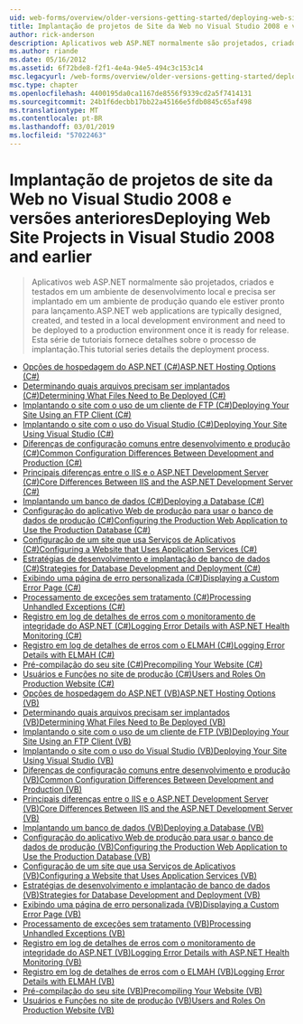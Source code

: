 ```yaml
---
uid: web-forms/overview/older-versions-getting-started/deploying-web-site-projects/index
title: Implantação de projetos de Site da Web no Visual Studio 2008 e versões anteriores | Microsoft Docs
author: rick-anderson
description: Aplicativos web ASP.NET normalmente são projetados, criados e testado em um ambiente de desenvolvimento local e precisam ser implantados em um ambiente de produção e s...
ms.author: riande
ms.date: 05/16/2012
ms.assetid: 6f72bde8-f2f1-4e4a-94e5-494c3c153c14
msc.legacyurl: /web-forms/overview/older-versions-getting-started/deploying-web-site-projects
msc.type: chapter
ms.openlocfilehash: 4400195da0ca1167de8556f9339cd2a5f7414131
ms.sourcegitcommit: 24b1f6decbb17bb22a45166e5fdb0845c65af498
ms.translationtype: MT
ms.contentlocale: pt-BR
ms.lasthandoff: 03/01/2019
ms.locfileid: "57022463"
---
```

<a name="deploying-web-site-projects-in-visual-studio-2008-and-earlier"></a><span data-ttu-id="ee712-103">Implantação de projetos de site da Web no Visual Studio 2008 e versões anteriores</span><span class="sxs-lookup"><span data-stu-id="ee712-103">Deploying Web Site Projects in Visual Studio 2008 and earlier</span></span>
====================
> <span data-ttu-id="ee712-104">Aplicativos web ASP.NET normalmente são projetados, criados e testados em um ambiente de desenvolvimento local e precisa ser implantado em um ambiente de produção quando ele estiver pronto para lançamento.</span><span class="sxs-lookup"><span data-stu-id="ee712-104">ASP.NET web applications are typically designed, created, and tested in a local development environment and need to be deployed to a production environment once it is ready for release.</span></span> <span data-ttu-id="ee712-105">Esta série de tutoriais fornece detalhes sobre o processo de implantação.</span><span class="sxs-lookup"><span data-stu-id="ee712-105">This tutorial series details the deployment process.</span></span>


- [<span data-ttu-id="ee712-106">Opções de hospedagem do ASP.NET (C#)</span><span class="sxs-lookup"><span data-stu-id="ee712-106">ASP.NET Hosting Options (C#)</span></span>](asp-net-hosting-options-cs.md)
- [<span data-ttu-id="ee712-107">Determinando quais arquivos precisam ser implantados (C#)</span><span class="sxs-lookup"><span data-stu-id="ee712-107">Determining What Files Need to Be Deployed (C#)</span></span>](determining-what-files-need-to-be-deployed-cs.md)
- [<span data-ttu-id="ee712-108">Implantando o site com o uso de um cliente de FTP (C#)</span><span class="sxs-lookup"><span data-stu-id="ee712-108">Deploying Your Site Using an FTP Client (C#)</span></span>](deploying-your-site-using-an-ftp-client-cs.md)
- [<span data-ttu-id="ee712-109">Implantando o site com o uso do Visual Studio (C#)</span><span class="sxs-lookup"><span data-stu-id="ee712-109">Deploying Your Site Using Visual Studio (C#)</span></span>](deploying-your-site-using-visual-studio-cs.md)
- [<span data-ttu-id="ee712-110">Diferenças de configuração comuns entre desenvolvimento e produção (C#)</span><span class="sxs-lookup"><span data-stu-id="ee712-110">Common Configuration Differences Between Development and Production (C#)</span></span>](common-configuration-differences-between-development-and-production-cs.md)
- [<span data-ttu-id="ee712-111">Principais diferenças entre o IIS e o ASP.NET Development Server (C#)</span><span class="sxs-lookup"><span data-stu-id="ee712-111">Core Differences Between IIS and the ASP.NET Development Server (C#)</span></span>](core-differences-between-iis-and-the-asp-net-development-server-cs.md)
- [<span data-ttu-id="ee712-112">Implantando um banco de dados (C#)</span><span class="sxs-lookup"><span data-stu-id="ee712-112">Deploying a Database (C#)</span></span>](deploying-a-database-cs.md)
- [<span data-ttu-id="ee712-113">Configuração do aplicativo Web de produção para usar o banco de dados de produção (C#)</span><span class="sxs-lookup"><span data-stu-id="ee712-113">Configuring the Production Web Application to Use the Production Database (C#)</span></span>](configuring-the-production-web-application-to-use-the-production-database-cs.md)
- [<span data-ttu-id="ee712-114">Configuração de um site que usa Serviços de Aplicativos (C#)</span><span class="sxs-lookup"><span data-stu-id="ee712-114">Configuring a Website that Uses Application Services (C#)</span></span>](configuring-a-website-that-uses-application-services-cs.md)
- [<span data-ttu-id="ee712-115">Estratégias de desenvolvimento e implantação de banco de dados (C#)</span><span class="sxs-lookup"><span data-stu-id="ee712-115">Strategies for Database Development and Deployment (C#)</span></span>](strategies-for-database-development-and-deployment-cs.md)
- [<span data-ttu-id="ee712-116">Exibindo uma página de erro personalizada (C#)</span><span class="sxs-lookup"><span data-stu-id="ee712-116">Displaying a Custom Error Page (C#)</span></span>](displaying-a-custom-error-page-cs.md)
- [<span data-ttu-id="ee712-117">Processamento de exceções sem tratamento (C#)</span><span class="sxs-lookup"><span data-stu-id="ee712-117">Processing Unhandled Exceptions (C#)</span></span>](processing-unhandled-exceptions-cs.md)
- [<span data-ttu-id="ee712-118">Registro em log de detalhes de erros com o monitoramento de integridade do ASP.NET (C#)</span><span class="sxs-lookup"><span data-stu-id="ee712-118">Logging Error Details with ASP.NET Health Monitoring (C#)</span></span>](logging-error-details-with-asp-net-health-monitoring-cs.md)
- [<span data-ttu-id="ee712-119">Registro em log de detalhes de erros com o ELMAH (C#)</span><span class="sxs-lookup"><span data-stu-id="ee712-119">Logging Error Details with ELMAH (C#)</span></span>](logging-error-details-with-elmah-cs.md)
- [<span data-ttu-id="ee712-120">Pré-compilação do seu site (C#)</span><span class="sxs-lookup"><span data-stu-id="ee712-120">Precompiling Your Website (C#)</span></span>](precompiling-your-website-cs.md)
- [<span data-ttu-id="ee712-121">Usuários e Funções no site de produção (C#)</span><span class="sxs-lookup"><span data-stu-id="ee712-121">Users and Roles On Production Website (C#)</span></span>](users-and-roles-on-the-production-website-cs.md)
- [<span data-ttu-id="ee712-122">Opções de hospedagem do ASP.NET (VB)</span><span class="sxs-lookup"><span data-stu-id="ee712-122">ASP.NET Hosting Options (VB)</span></span>](asp-net-hosting-options-vb.md)
- [<span data-ttu-id="ee712-123">Determinando quais arquivos precisam ser implantados (VB)</span><span class="sxs-lookup"><span data-stu-id="ee712-123">Determining What Files Need to Be Deployed (VB)</span></span>](determining-what-files-need-to-be-deployed-vb.md)
- [<span data-ttu-id="ee712-124">Implantando o site com o uso de um cliente de FTP (VB)</span><span class="sxs-lookup"><span data-stu-id="ee712-124">Deploying Your Site Using an FTP Client (VB)</span></span>](deploying-your-site-using-an-ftp-client-vb.md)
- [<span data-ttu-id="ee712-125">Implantando o site com o uso do Visual Studio (VB)</span><span class="sxs-lookup"><span data-stu-id="ee712-125">Deploying Your Site Using Visual Studio (VB)</span></span>](deploying-your-site-using-visual-studio-vb.md)
- [<span data-ttu-id="ee712-126">Diferenças de configuração comuns entre desenvolvimento e produção (VB)</span><span class="sxs-lookup"><span data-stu-id="ee712-126">Common Configuration Differences Between Development and Production (VB)</span></span>](common-configuration-differences-between-development-and-production-vb.md)
- [<span data-ttu-id="ee712-127">Principais diferenças entre o IIS e o ASP.NET Development Server (VB)</span><span class="sxs-lookup"><span data-stu-id="ee712-127">Core Differences Between IIS and the ASP.NET Development Server (VB)</span></span>](core-differences-between-iis-and-the-asp-net-development-server-vb.md)
- [<span data-ttu-id="ee712-128">Implantando um banco de dados (VB)</span><span class="sxs-lookup"><span data-stu-id="ee712-128">Deploying a Database (VB)</span></span>](deploying-a-database-vb.md)
- [<span data-ttu-id="ee712-129">Configuração do aplicativo Web de produção para usar o banco de dados de produção (VB)</span><span class="sxs-lookup"><span data-stu-id="ee712-129">Configuring the Production Web Application to Use the Production Database (VB)</span></span>](configuring-the-production-web-application-to-use-the-production-database-vb.md)
- [<span data-ttu-id="ee712-130">Configuração de um site que usa Serviços de Aplicativos (VB)</span><span class="sxs-lookup"><span data-stu-id="ee712-130">Configuring a Website that Uses Application Services (VB)</span></span>](configuring-a-website-that-uses-application-services-vb.md)
- [<span data-ttu-id="ee712-131">Estratégias de desenvolvimento e implantação de banco de dados (VB)</span><span class="sxs-lookup"><span data-stu-id="ee712-131">Strategies for Database Development and Deployment (VB)</span></span>](strategies-for-database-development-and-deployment-vb.md)
- [<span data-ttu-id="ee712-132">Exibindo uma página de erro personalizada (VB)</span><span class="sxs-lookup"><span data-stu-id="ee712-132">Displaying a Custom Error Page (VB)</span></span>](displaying-a-custom-error-page-vb.md)
- [<span data-ttu-id="ee712-133">Processamento de exceções sem tratamento (VB)</span><span class="sxs-lookup"><span data-stu-id="ee712-133">Processing Unhandled Exceptions (VB)</span></span>](processing-unhandled-exceptions-vb.md)
- [<span data-ttu-id="ee712-134">Registro em log de detalhes de erros com o monitoramento de integridade do ASP.NET (VB)</span><span class="sxs-lookup"><span data-stu-id="ee712-134">Logging Error Details with ASP.NET Health Monitoring (VB)</span></span>](logging-error-details-with-asp-net-health-monitoring-vb.md)
- [<span data-ttu-id="ee712-135">Registro em log de detalhes de erros com o ELMAH (VB)</span><span class="sxs-lookup"><span data-stu-id="ee712-135">Logging Error Details with ELMAH (VB)</span></span>](logging-error-details-with-elmah-vb.md)
- [<span data-ttu-id="ee712-136">Pré-compilação do seu site (VB)</span><span class="sxs-lookup"><span data-stu-id="ee712-136">Precompiling Your Website (VB)</span></span>](precompiling-your-website-vb.md)
- [<span data-ttu-id="ee712-137">Usuários e Funções no site de produção (VB)</span><span class="sxs-lookup"><span data-stu-id="ee712-137">Users and Roles On Production Website (VB)</span></span>](users-and-roles-on-the-production-website-vb.md)
